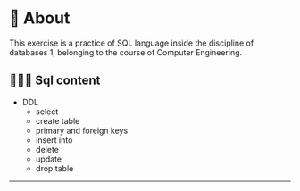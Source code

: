 # 💬 About

This exercise is a practice of SQL language inside the discipline of databases 1, belonging to the course of Computer Engineering.

## 👨🏽‍💻 Sql content

- DDL
  - select
  - create table
  - primary and foreign keys
  - insert into
  - delete
  - update
  - drop table

---
